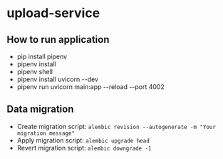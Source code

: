 # upload-service

## How to run application
- pip install pipenv
- pipenv install
- pipenv shell
- pipenv install uvicorn --dev
- pipenv run uvicorn main:app --reload --port 4002

## Data migration
- Create migration script: `alembic revision --autogenerate -m "Your migration message"`
- Apply migration script: `alembic upgrade head`
- Revert migration script: `alembic downgrade -1`